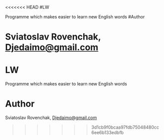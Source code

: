 <<<<<<< HEAD
#LW

Programme which makes easier to learn new English words
#Author

Sviatoslav Rovenchak, Djedaimo@gmail.com
=======
# LW
Programme which makes easier to learn new English words

# Author
Sviatoslav Rovenchak, Djedaimo@gmail.com
>>>>>>> 3d1cb9f0bcaa97fdb75048480cc6ee6b133edbfb
